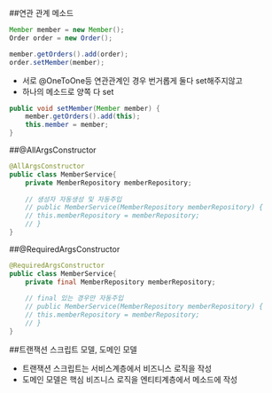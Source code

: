  ##연관 관계 메소드
 ```java
Member member = new Member();
Order order = new Order();

member.getOrders().add(order);
order.setMember(member);

```
- 서로 @OneToOne등 연관관계인 경우 번거롭게 둘다 set해주지않고
- 하나의 메소드로 양쪽 다 set

```java
public void setMember(Member member) {
    member.getOrders().add(this);
    this.member = member;
}
```

##@AllArgsConstructor
```java
@AllArgsConstructor
public class MemberService{
    private MemberRepository memberRepository;
    
    // 생성자 자동생성 및 자동주입
    // public MemberService(MemberRepository memberRepository) {
    // this.memberRepository = memberRepository;
    // }
}
```

##@RequiredArgsConstructor
```java
@RequiredArgsConstructor
public class MemberService{
    private final MemberRepository memberRepository;
    
    // final 있는 경우만 자동주입
    // public MemberService(MemberRepository memberRepository) {
    // this.memberRepository = memberRepository;
    // }
}
```

##트랜잭션 스크립트 모델, 도메인 모델
- 트랜잭션 스크립트는 서비스계층에서 비즈니스 로직을 작성
- 도메인 모델은 핵심 비즈니스 로직을 엔티티계층에서 메소드에 작성